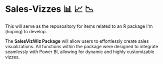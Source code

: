 # Sales-Vizzes 📊 📈 📉

This will serve as the reposository for items related to an R package I'm (hoping) to develop. 

The **SalesVizWiz Package** will allow users to effortlessly create sales visualizations. All functions within the package were designed to integrate seamlessly with Power BI, allowing for dynamic and highly customizable vizzes. 

